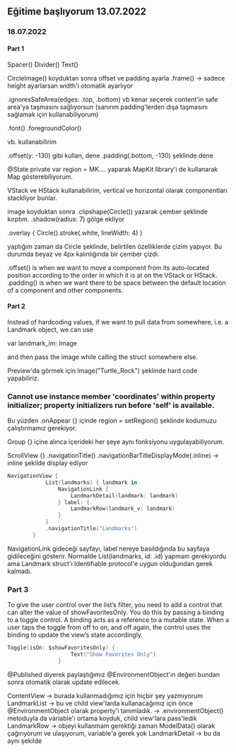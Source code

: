 ## Eğitime başlıyorum 13.07.2022

### 18.07.2022

#### Part 1

Spacer()
Divider()
Text()

CircleImage() koyduktan sonra offset ve padding ayarla 
.frame() -> sadece height ayarlarsan width'i otomatik ayarlıyor

.ignoresSafeArea(edges: .top, .bottom) vb kenar seçerek content'in safe area'ya taşmasını sağlıyorsun (sanırım padding'lerden dışa taşmasını sağlamak için kullanabiliyorum)

.font()
.foregroundColor()

vb. kullanabilirim

.offset(y: -130) gibi kullan, dene 
.padding(.bottom, -130) şeklinde dene

@State private var region = MK.... yaparak MapKit library'i de kullanarak Map gösterebiliyorum. 

VStack ve HStack kullanabilirim, vertical ve horizontal olarak componentları stackliyor bunlar. 

image koyduktan sonra .clipshape(Circle()) yazarak çember şeklinde kırptım. 
.shadow(radius: 7) gölge ekliyor

.overlay {
  Circle().stroke(.white, lineWidth: 4)
}

yaptığım zaman da Circle şeklinde, belirtilen özelliklerde çizim yapıyor. Bu durumda beyaz ve 4px kalınlığında bir çember çizdi.


.offset() is when we want to move a component from its auto-located position according to the order in which it is at on the VStack or HStack. 
.padding() is when we want there to be space between the default location of a component and other components. 


#### Part 2

Instead of hardcoding values, if we want to pull data from somewhere, i.e. a Landmark object, we can use 

var landmark_im: Image

and then pass the image while calling the struct somewhere else. 

Preview'da görmek için Image("Turtle_Rock") şeklinde hard code yapabiliriz. 

### Cannot use instance member 'coordinates' within property initializer; property initializers run before 'self' is available.

Bu yüzden .onAppear {} içinde region = setRegion() şeklinde kodumuzu çalıştırmamız gerekiyor. 

Group {} içine alınca içerideki her şeye aynı fonksiyonu uygulayabiliyorum.

ScrollView {}
.navigationTitle()
.navigationBarTitleDisplayMode(.inline) -> inline şekilde display ediyor


```swift
NavigationView {
            List(landmarks) { landmark in
                NavigationLink {
                    LandmarkDetail(landmark: landmark)
                } label: {
                    LandmarkRow(landmark_v: landmark)
                }
            }
            .navigationTitle("Landmarks")
        }
```

NavigationLink gideceği sayfayı, label nereye basıldığında bu sayfaya gidileceğini gösterir. 
Normalde List(landmarks, id: \.id) yapmam gerekiyordu ama Landmark struct'ı Identifiable protocol'e uygun olduğundan gerek kalmadı.


### Part 3

To give the user control over the list’s filter, you need to add a control that can alter the value of showFavoritesOnly. You do this by passing a binding to a toggle control.
A binding acts as a reference to a mutable state. When a user taps the toggle from off to on, and off again, the control uses the binding to update the view’s state accordingly.

```swift
Toggle(isOn: $showFavoritesOnly) {
                    Text("Show Favorites Only")
                }
```

@Published diyerek paylaştığımız @EnvironmentObject'ın değeri bundan sonra otomatik olarak update edilecek. 

ContentView  -> burada kullanmadığımız için hiçbir şey yazmıyorum
  LandmarkList  -> bu ve child view'larda kullanacağımız için önce @EnvironmentObject olarak property'i tanımladık. 
                -> .environmentObject() metoduyla da variable'ı ortama koyduk, child view'lara pass'ledik 
    LandmarkRow     -> objeyi kullanmam gerektiği zaman ModelData() olarak çağırıyorum ve ulaşıyorum, variable'a gerek yok
    LandmarkDetail  -> bu da aynı şekilde
